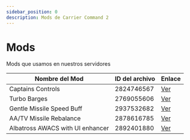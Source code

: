 ```yaml
---
sidebar_position: 0
description: Mods de Carrier Command 2
---
```


# Mods
Mods que usamos en nuestros servidores

| Nombre del Mod                   | ID del archivo | Enlace                                                                   |
| -------------------------------- | -------------- | ------------------------------------------------------------------------ |
| Captains Controls                | 2824746567     | [Ver](https://steamcommunity.com/sharedfiles/filedetails/?id=2824746567) |
| Turbo Barges                     | 2769055606     | [Ver](https://steamcommunity.com/sharedfiles/filedetails/?id=2769055606) |
| Gentle Missile Speed Buff        | 2937532682     | [Ver](https://steamcommunity.com/sharedfiles/filedetails/?id=2937532682) |
| AA/TV Missile Rebalance          | 2878616785     | [Ver](https://steamcommunity.com/sharedfiles/filedetails/?id=2878616785) |
| Albatross AWACS with UI enhancer | 2892401880     | [Ver](https://steamcommunity.com/sharedfiles/filedetails/?id=2892401880) |
